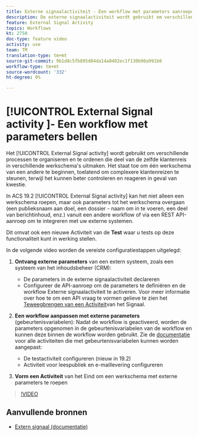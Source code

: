 ```yaml
---
title: Externe signaalactiviteit - Een workflow met parameters aanroepen
description: De externe signaalactiviteit wordt gebruikt om verschillende processen te organiseren en te ordenen die deel van de zelfde klantenreis in verschillende werkschema's uitmaken. Het staat toe om één werkschema van een andere te beginnen, toelatend om complexere klantenreizen te steunen, terwijl het kunnen beter controleren en reageren in geval van kwestie.
feature: External Signal Activity
topics: Workflows
kt: 2750
doc-type: feature video
activity: use
team: TM
translation-type: tm+mt
source-git-commit: 9b1d8c5fb895d84da14a0402ec1f130b90a991b0
workflow-type: tm+mt
source-wordcount: '332'
ht-degree: 0%

---
```



# [!UICONTROL External Signal activity ]- Een workflow met parameters bellen

Het [!UICONTROL External Signal activity] wordt gebruikt om verschillende processen te organiseren en te ordenen die deel van de zelfde klantenreis in verschillende werkschema&#39;s uitmaken. Het staat toe om één werkschema van een andere te beginnen, toelatend om complexere klantenreizen te steunen, terwijl het kunnen beter controleren en reageren in geval van kwestie.

In ACS 19.2 [!UICONTROL External Signal activity] kan het niet alleen een werkschema roepen, maar ook parameters tot het werkschema overgaan (een publieksnaam aan doel, een dossier - naam om in te voeren, een deel van berichtinhoud, enz.) vanuit een andere workflow of via een REST API-aanroep om te integreren met uw externe systemen.

Dit omvat ook een nieuwe Activiteit van de **Test** waar u tests op deze functionaliteit kunt in werking stellen.

In de volgende video worden de vereiste configuratiestappen uitgelegd:

1. **Ontvang externe parameters** van een extern systeem, zoals een systeem van het inhoudsbeheer (CRM):
   * De parameters in de externe signaalactiviteit declareren
   * Configureer de API-aanroep om de parameters te definiëren en de workflow Externe signaalactiviteit te activeren. Voor meer informatie over hoe te om een API vraag te vormen gelieve te zien het [Teweegbrengen van een Activiteit](https://docs.campaign.adobe.com/doc/standard/en/api/ACS_API.html#triggering-a-signal-activity)van het Signaal.

1. **Een workflow aanpassen met externe parameters** (gebeurtenisvariabelen):
Nadat de workflow is geactiveerd, worden de parameters opgenomen in de gebeurtenisvariabelen van de workflow en kunnen deze binnen de workflow worden gebruikt. Zie de [documentatie](https://helpx.adobe.com/campaign/standard/automating/using/calling-a-workflow-with-external-parameters.html) voor alle activiteiten die met gebeurtenisvariabelen kunnen worden aangepast:

   * De testactiviteit configureren (nieuw in 19.2)
   * Activiteit voor leespubliek en e-maillevering configureren

1. **Vorm een Activiteit** van het Eind om een werkschema met externe parameters te roepen

>[!VIDEO](https://video.tv.adobe.com/v/27249/?quality=12)

## Aanvullende bronnen

* [Extern signaal (documentatie)](https://docs.adobe.com/content/help/en/campaign-standard/using/managing-processes-and-data/data-management-activities/external-api.html)
